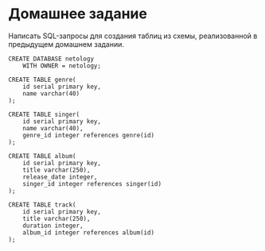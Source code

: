 # Домашнее задание

Написать SQL-запросы для создания таблиц из схемы, реализованной в предыдущем домашнем задании.

```
CREATE DATABASE netology
    WITH OWNER = netology;

CREATE TABLE genre(
	id serial primary key,
	name varchar(40)
);

CREATE TABLE singer(
	id serial primary key,
	name varchar(40),
	genre_id integer references genre(id)
);

CREATE TABLE album(
	id serial primary key,
	title varchar(250),
	release_date integer,
	singer_id integer references singer(id)
);

CREATE TABLE track(
	id serial primary key,
	title varchar(250),
	duration integer,
	album_id integer references album(id)
);
```